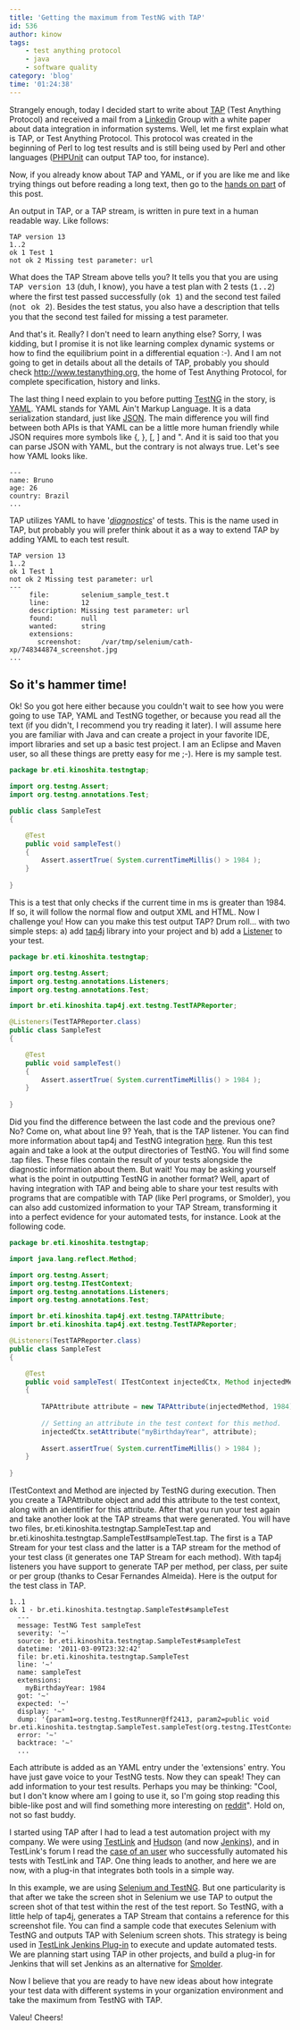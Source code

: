 ```yaml
---
title: 'Getting the maximum from TestNG with TAP'
id: 536
author: kinow
tags: 
    - test anything protocol
    - java
    - software quality
category: 'blog'
time: '01:24:38'
---
```

<p>Strangely enough, today I decided start to write about <a href="http://www.testanything.org">TAP</a> (Test Anything Protocol) and received a mail from a <a href="http://www.linkedin.com">Linkedin</a> Group with a white paper about data integration in information systems. Well, let me first explain what is TAP, or Test Anything Protocol. This protocol was created in the beginning of Perl to log test results and is still being used by Perl and other languages (<a href="https://github.com/sebastianbergmann/phpunit/">PHPUnit</a> can output TAP too, for instance).</p>

<p>Now, if you already know about TAP and YAML, or if you are like me and like trying things out before reading a long text, then go to the <a href="#hammertime">hands on part</a> of this post.</p>

<p>An output in TAP, or a TAP stream, is written in pure text in a human readable way. Like follows:</p>

```shell
TAP version 13
1..2
ok 1 Test 1
not ok 2 Missing test parameter: url
```

<!--more-->

<p>What does the TAP Stream above tells you? It tells you that you are using <span style="font-family: courier, sans-serif">TAP version 13</span> (duh, I know), you have a test plan with 2 tests (<span style="font-family: courier, sans-serif">1..2</span>) where the first test passed successfully (<span style="font-family: courier, sans-serif">ok 1</span>) and the second test failed (<span style="font-family: courier, sans-serif">not ok 2</span>). Besides the test status, you also have a description that tells you that the second test failed for missing a test parameter.</p>

<p>And that's it. Really? I don't need to learn anything else? Sorry, I was kidding, but I promise it is not like learning complex dynamic systems or how to find the equilibrium point in a differential equation :-). And I am not going to get in details about all the details of TAP, probably you should check <a href="http://www.testanything.org">http://www.testanything.org</a>, the home of Test Anything Protocol, for complete specification, history and links.</p>

<p>The last thing I need explain to you before putting <a href="http://www.testng.org">TestNG</a> in the story, is <a href="http://yaml.org/">YAML</a>. YAML stands for YAML Ain't Markup Language. It is a data serialization standard, just like <a href="http://www.json.org/">JSON</a>. The main difference you will find between both APIs is that YAML can be a little more human friendly while JSON requires more symbols like {, }, [, ] and ". And it is said too that you can parse JSON with YAML, but the contrary is not always true. Let's see how YAML looks like.</p>

```shell
---
name: Bruno
age: 26
country: Brazil
...
```

<p>TAP utilizes YAML to have '<i><a href="http://testanything.org/wiki/index.php/TAP_diagnostic_syntax">diagnostics</a></i>' of tests. This is the name used in TAP, but probably you will prefer think about it as a way to extend TAP by adding YAML to each test result.</p>

```shell
TAP version 13
1..2
ok 1 Test 1
not ok 2 Missing test parameter: url
---
     file:        selenium_sample_test.t
     line:        12
     description: Missing test parameter: url
     found:       null
     wanted:      string
     extensions:
       screenshot:     /var/tmp/selenium/cath-xp/748344874_screenshot.jpg
...
```

<h2><a name="hammertime">So it's hammer time!</a></h2>

<p>Ok! So you got here either because you couldn't wait to see how you were going to use TAP, YAML and TestNG together, or because you read all the text (if you didn't, I recommend you try reading it later). I will assume here you are familiar with Java and can create a project in your favorite IDE, import libraries and set up a basic test project. I am an Eclipse and Maven user, so all these things are pretty easy for me ;-). Here is my sample test.</p>

```java
package br.eti.kinoshita.testngtap;

import org.testng.Assert;
import org.testng.annotations.Test;

public class SampleTest
{

	@Test
	public void sampleTest()
	{
		Assert.assertTrue( System.currentTimeMillis() > 1984 );
	}
	
}
```

<p>This is a test that only checks if the current time in ms is greater than 1984. If so, it will follow the normal flow and output XML and HTML. Now I challenge you! How can you make this test output TAP? Drum roll... with two simple steps: a) add <a href="http://tap4j.sourceforge.net">tap4j</a> library into your project and b) add a <a href="http://testng.org/doc/documentation-main.html#testng-listeners">Listener</a> to your test.</p>

```java
package br.eti.kinoshita.testngtap;

import org.testng.Assert;
import org.testng.annotations.Listeners;
import org.testng.annotations.Test;

import br.eti.kinoshita.tap4j.ext.testng.TestTAPReporter;

@Listeners(TestTAPReporter.class)
public class SampleTest
{

	@Test
	public void sampleTest()
	{
		Assert.assertTrue( System.currentTimeMillis() > 1984 );
	}
	
}
```

<p>Did you find the difference between the last code and the previous one? No? Come on, what about line 9? Yeah, that is the TAP listener. You can find more information about tap4j and TestNG integration <a href="http://tap4j.sourceforge.net/testng_support.html">here</a>. Run this test again and take a look at the output directories of TestNG. You will find some .tap files. These files contain the result of your tests alongside the diagnostic information about them. But wait! You may be asking yourself what is the point in outputting TestNG in another format? Well, apart of having integration with TAP and being able to share your test results with programs that are compatible with TAP (like Perl programs, or Smolder), you can also add customized information to your TAP Stream, transforming it into a perfect evidence for your automated tests, for instance. Look at the following code.</p>

```java
package br.eti.kinoshita.testngtap;

import java.lang.reflect.Method;

import org.testng.Assert;
import org.testng.ITestContext;
import org.testng.annotations.Listeners;
import org.testng.annotations.Test;

import br.eti.kinoshita.tap4j.ext.testng.TAPAttribute;
import br.eti.kinoshita.tap4j.ext.testng.TestTAPReporter;

@Listeners(TestTAPReporter.class)
public class SampleTest
{

	@Test
	public void sampleTest( ITestContext injectedCtx, Method injectedMethod)
	{
		
		TAPAttribute attribute = new TAPAttribute(injectedMethod, 1984);
		
		// Setting an attribute in the test context for this method.
		injectedCtx.setAttribute("myBirthdayYear", attribute);
		
		Assert.assertTrue( System.currentTimeMillis() > 1984 );
	}
	
}
```

<p>ITestContext and Method are injected by TestNG during execution. Then you create a TAPAttribute object and add this attribute to the test context, along with an identifier for this attribute. After that you run your test again and take another look at the TAP streams that were generated. You will have two files, br.eti.kinoshita.testngtap.SampleTest.tap and br.eti.kinoshita.testngtap.SampleTest#sampleTest.tap. The first is a TAP Stream for your test class and the latter is a TAP stream for the method of your test class (it generates one TAP Stream for each method). With tap4j listeners you have support to generate TAP per method, per class, per suite or per group (thanks to Cesar Fernandes Almeida). Here is the output for the test class in TAP.</p>

```shell
1..1
ok 1 - br.eti.kinoshita.testngtap.SampleTest#sampleTest
  ---
  message: TestNG Test sampleTest
  severity: '~'
  source: br.eti.kinoshita.testngtap.SampleTest#sampleTest
  datetime: '2011-03-09T23:32:42'
  file: br.eti.kinoshita.testngtap.SampleTest
  line: '~'
  name: sampleTest
  extensions:
    myBirthdayYear: 1984
  got: '~'
  expected: '~'
  display: '~'
  dump: '{param1=org.testng.TestRunner@ff2413, param2=public void br.eti.kinoshita.testngtap.SampleTest.sampleTest(org.testng.ITestContext,java.lang.reflect.Method)}'
  error: '~'
  backtrace: '~'
  ...
```

<p>Each attribute is added as an YAML entry under the 'extensions' entry. You have just gave voice to your TestNG tests. Now they can speak! They can add information to your test results. Perhaps you may be thinking: "Cool, but I don't know where am I going to use it, so I'm going stop reading this bible-like post and will find something more interesting on <a href="http://www.reddit.com">reddit</a>". Hold on, not so fast buddy.</p>

<p>I started using TAP after I had to lead a test automation project with my company. We were using <a href="http://www.teamst.org">TestLink</a> and <a href="http://www.hudson-ci.org">Hudson</a> (and now <a href="http://www.jenkins-ci.org">Jenkins</a>), and in TestLink's forum I read the <a href="http://www.teamst.org/index.php/news-mainmenu-2/13-development/86-testlink-automation-with-tap-successful-story">case of an user</a> who successfully automated his tests with TestLink and TAP. One thing leads to another, and here we are now, with a plug-in that integrates both tools in a simple way.</p>

<p>In this example, we are using <a href="http://testng.org/doc/selenium.html">Selenium and TestNG</a>. But one particularity is that after we take the screen shot in Selenium we use TAP to output the screen shot of that test within the rest of the test report. So TestNG, with a little help of tap4j, generates a TAP Stream that contains a reference for this screenshot file. You can find a sample code that executes Selenium with TestNG and outputs TAP with Selenium screen shots. This strategy is being used in <a href="http://wiki.jenkins-ci.org/display/JENKINS/TestLink+Plugin">TestLink Jenkins Plug-in</a> to execute and update automated tests. We are planning start using TAP in other projects, and build a plug-in for Jenkins that will set Jenkins as an alternative for <a href="http://search.cpan.org/~wonko/Smolder-1.51/bin/smolder">Smolder</a>.</p>

<p>Now I believe that you are ready to have new ideas about how integrate your test data with different systems in your organization environment and take the maximum from TestNG with TAP.</p>

<p>Valeu! Cheers!</p>